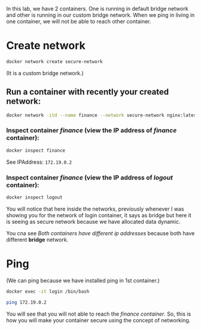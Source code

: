 In this lab, we have 2 containers. One is running in default bridge network and other is running in our custom bridge network. When we ping in living in one container, we will not be able to reach other container.

# Create network 



```bash
docker network create secure-network 
```

(It is a custom bridge network.)


## Run a container **with recently your created network**:


```bash
docker network -itd --name finance --network secure-network nginx:latest
```

### Inspect container *finance* (view the IP address of *finance* container):

```bash
docker inspect finance 
```

See IPAddress: `172.19.0.2`




### Inspect container *finance* (view the IP address of *logout* container):


```bash
docker inspect logout
```



You will notice that here inside the networks, previously whenever I was showing you for the network of login container, it says as bridge but here it is seeing as secure network because we have allocated data dynamic.


You cna see *Both containers have different ip addresses* because both have different **bridge** network.



# Ping

(We can ping because we have installed ping in 1st container.)

```bash
docker exec -it login /bin/bash 
```

```bash
ping 172.19.0.2
```


You will see that you will not able to reach the *finance container*. So, this is how you will make your container secure using the concept of networking.
